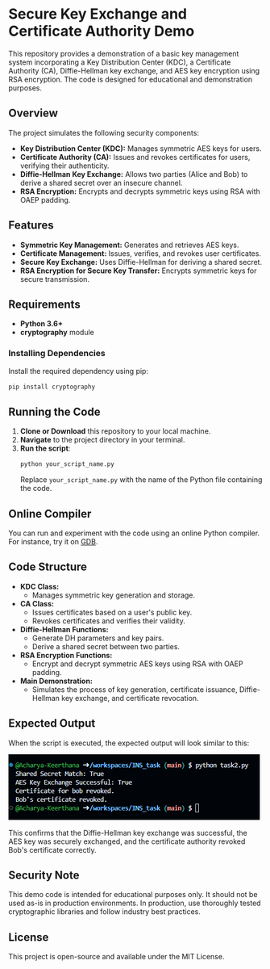 # Secure Key Exchange and Certificate Authority Demo

This repository provides a demonstration of a basic key management system incorporating a Key Distribution Center (KDC), a Certificate Authority (CA), Diffie-Hellman key exchange, and AES key encryption using RSA encryption. The code is designed for educational and demonstration purposes.

## Overview

The project simulates the following security components:
- **Key Distribution Center (KDC):** Manages symmetric AES keys for users.
- **Certificate Authority (CA):** Issues and revokes certificates for users, verifying their authenticity.
- **Diffie-Hellman Key Exchange:** Allows two parties (Alice and Bob) to derive a shared secret over an insecure channel.
- **RSA Encryption:** Encrypts and decrypts symmetric keys using RSA with OAEP padding.

## Features
- **Symmetric Key Management:** Generates and retrieves AES keys.
- **Certificate Management:** Issues, verifies, and revokes user certificates.
- **Secure Key Exchange:** Uses Diffie-Hellman for deriving a shared secret.
- **RSA Encryption for Secure Key Transfer:** Encrypts symmetric keys for secure transmission.

## Requirements
- **Python 3.6+**
- **cryptography** module

### Installing Dependencies
Install the required dependency using pip:
```bash
pip install cryptography
```

## Running the Code

1. **Clone or Download** this repository to your local machine.
2. **Navigate** to the project directory in your terminal.
3. **Run the script**:
   ```bash
   python your_script_name.py
   ```
   Replace `your_script_name.py` with the name of the Python file containing the code.

## Online Compiler
You can run and experiment with the code using an online Python compiler. For instance, try it on [GDB](https://onlinegdb.com/R-eLztiiZ).

## Code Structure

- **KDC Class:**  
  - Manages symmetric key generation and storage.
- **CA Class:**  
  - Issues certificates based on a user's public key.
  - Revokes certificates and verifies their validity.
- **Diffie-Hellman Functions:**  
  - Generate DH parameters and key pairs.
  - Derive a shared secret between two parties.
- **RSA Encryption Functions:**  
  - Encrypt and decrypt symmetric AES keys using RSA with OAEP padding.
- **Main Demonstration:**  
  - Simulates the process of key generation, certificate issuance, Diffie-Hellman key exchange, and certificate revocation.
## Expected Output  

When the script is executed, the expected output will look similar to this:  

![alt text](image-4.png)  

This confirms that the Diffie-Hellman key exchange was successful, the AES key was securely exchanged, and the certificate authority revoked Bob's certificate correctly.

## Security Note
This demo code is intended for educational purposes only. It should not be used as-is in production environments. In production, use thoroughly tested cryptographic libraries and follow industry best practices.

## License
This project is open-source and available under the MIT License.

